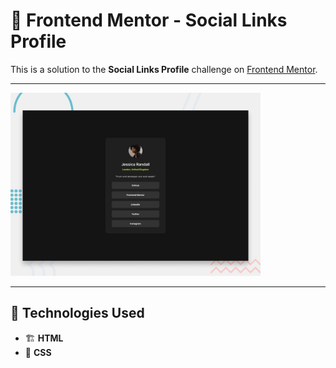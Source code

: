 # 🔗 Frontend Mentor - Social Links Profile  

This is a solution to the **Social Links Profile** challenge on [Frontend Mentor](https://www.frontendmentor.io).  

---

  <img src="./preview.jpg" width="400" alt="Design preview for the Social Links Profile coding challenge">
  
---

## 🚀 Technologies Used  
- 🏗️ **HTML**  
- 🎨 **CSS**  
